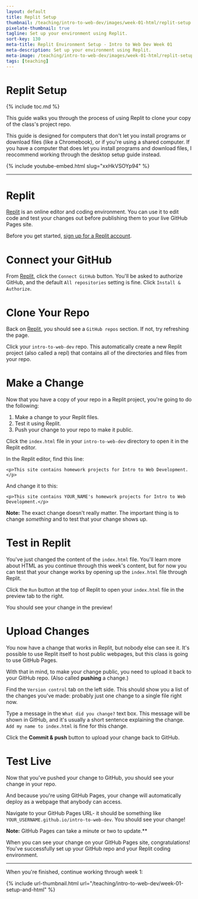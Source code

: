 ```yaml
---
layout: default
title: Replit Setup
thumbnail: /teaching/intro-to-web-dev/images/week-01-html/replit-setup.png
pixelate-thumbnail: true
tagline: Set up your environment using Replit.
sort-key: 130
meta-title: Replit Environment Setup - Intro to Web Dev Week 01
meta-description: Set up your environment using Replit.
meta-image: /teaching/intro-to-web-dev/images/week-01-html/replit-setup.png
tags: [teaching]
---
```


# Replit Setup

{% include toc.md %}

This guide walks you through the process of using Replit to clone your
copy of the class's project repo.

This guide is designed for computers that don't let you install programs or download files (like a Chromebook), or if you're using a shared computer. If you have a computer that does let you install programs and download files, I reocommend working through the desktop setup guide instead.

{% include youtube-embed.html slug="xxHkVSOYp94" %}

---

# Replit

[Replit](https://replit.com) is an online editor and coding environment. You can use it to edit code and test your changes out before publishing them to your live GitHub Pages site.

Before you get started, [sign up for a Replit account](https://replit.com/signup).

# Connect your GitHub

From [Replit](https://replit.com), click the `Connect GitHub` button. You'll be asked to authorize GitHub, and the default `All repositories` setting is fine. Click `Install & Authorize`.

# Clone Your Repo

Back on [Replit](https://replit.com), you should see a `GitHub repos` section. If not, try refreshing the page.

Click your `intro-to-web-dev` repo. This automatically create a new Replit project (also called a repl) that contains all of the directories and files from your repo.

# Make a Change

Now that you have a copy of your repo in a Replit project, you're going to do the following:

1. Make a change to your Replit files.
2. Test it using Replit.
3. Push your change to your repo to make it public.

Click the `index.html` file in your `intro-to-web-dev` directory to open it in the Replit editor.

In the Replit editor, find this line:

```
<p>This site contains homework projects for Intro to Web Development.</p>
```

And change it to this:

```
<p>This site contains YOUR_NAME's homework projects for Intro to Web Development.</p>
```

**Note:** The exact change doesn't really matter. The important thing is to change *something* and to test that your change shows up.

# Test in Replit

You've just changed the content of the `index.html` file. You'll learn more about HTML as you continue through this week's content, but for now you can test that your change works by opening up the `index.html` file through Replit.

Click the `Run` button at the top of Replit to open your `index.html` file in the preview tab to the right.

You should see your change in the preview!

# Upload Changes

You now have a change that works in Replit, but nobody else can see it. It's possible to use Replit itself to host public webpages, but this class is going to use GitHub Pages.

With that in mind, to make your change public, you need to upload it back to your GitHub repo. (Also called **pushing** a change.)

Find the `Version control` tab on the left side. This should show you a list of the changes you've made: probably just one change to a single file right now.

Type a message in the `What did you change?` text box. This message will be shown in GitHub, and it's usually a short sentence explaining the change. `Add my name to index.html` is fine for this change.

Click the **Commit & push** button to upload your change back to GitHub.

# Test Live

Now that you've pushed your change to GitHub, you should see your change in your repo.

And because you're using GitHub Pages, your change will automatically deploy as
a webpage that anybody can access.

Navigate to your GitHub Pages URL- it should be something like `YOUR_USERNAME.github.io/intro-to-web-dev`. You should see your change!

**Note:** GitHub Pages can take a minute or two to update.**

When you can see your change on your GitHub Pages site, congratulations! You've successfully set up your GitHub repo and your Replit coding environment.

---

When you're finished, continue working through week 1:

{% include url-thumbnail.html url="/teaching/intro-to-web-dev/week-01-setup-and-html" %}